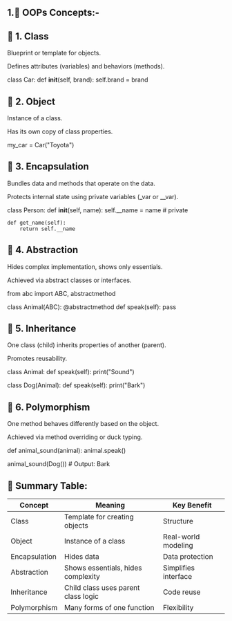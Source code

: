 ## 1.🧠 OOPs Concepts:-

## 🔹 1. Class
Blueprint or template for objects.

Defines attributes (variables) and behaviors (methods).


class Car:
    def __init__(self, brand):
        self.brand = brand
        
## 🔹 2. Object
Instance of a class.

Has its own copy of class properties.


my_car = Car("Toyota")

## 🔹 3. Encapsulation
Bundles data and methods that operate on the data.

Protects internal state using private variables (_var or __var).


class Person:
    def __init__(self, name):
        self.__name = name  # private

    def get_name(self):
        return self.__name
        
## 🔹 4. Abstraction
Hides complex implementation, shows only essentials.

Achieved via abstract classes or interfaces.


from abc import ABC, abstractmethod

class Animal(ABC):
    @abstractmethod
    def speak(self):
        pass
        
## 🔹 5. Inheritance
One class (child) inherits properties of another (parent).

Promotes reusability.


class Animal:
    def speak(self):
        print("Sound")

class Dog(Animal):
    def speak(self):
        print("Bark")
        
## 🔹 6. Polymorphism
One method behaves differently based on the object.

Achieved via method overriding or duck typing.

def animal_sound(animal):
    animal.speak()

animal_sound(Dog())  # Output: Bark

## 🔁 Summary Table:
| Concept       | Meaning                             | Key Benefit          |
| ------------- | ----------------------------------- | -------------------- |
| Class         | Template for creating objects       | Structure            |
| Object        | Instance of a class                 | Real-world modeling  |
| Encapsulation | Hides data                          | Data protection      |
| Abstraction   | Shows essentials, hides complexity  | Simplifies interface |
| Inheritance   | Child class uses parent class logic | Code reuse           |
| Polymorphism  | Many forms of one function          | Flexibility          |

